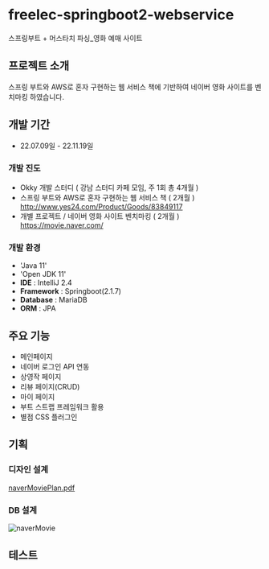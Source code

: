 # freelec-springboot2-webservice
스프링부트 + 머스타치 파싱_영화 예매 사이트


## 프로젝트 소개
스프링 부트와 AWS로 혼자 구현하는 웹 서비스 책에 기반하여
네이버 영화 사이트를 벤치마킹 하였습니다.


## 개발 기간 
* 22.07.09일 - 22.11.19일


### 개발 진도 
 - Okky 개발 스터디 ( 강남 스터디 카페 모임, 주 1회 총 4개월 ) 
 - 스프링 부트와 AWS로 혼자 구현하는 웹 서비스 책 ( 2개월 ) <http://www.yes24.com/Product/Goods/83849117>
 - 개별 프로젝트 / 네이버 영화 사이트 벤치마킹 ( 2개월 ) <https://movie.naver.com/>

 
### 개발 환경
 - 'Java 11'
 - 'Open JDK 11'
 - **IDE** : IntelliJ 2.4
 - **Framework** : Springboot(2.1.7)
 - **Database** : MariaDB 
 - **ORM** : JPA 
 
 
 ## 주요 기능
 - 메인페이지
 - 네이버 로그인 API 연동
 - 상영작 페이지
 - 리뷰 페이지(CRUD)
 - 마이 페이지
 - 부트 스트랩 프레임워크 활용
 - 별점 CSS 플러그인
 
 
 ## 기획
 
 
 ### 디자인 설계
 [naverMoviePlan.pdf](https://github.com/igbar91/freelec-springboot2-webservice/files/10416291/naverMoviePlan.pdf)
 
 ### DB 설계
 ![naverMovie](https://user-images.githubusercontent.com/69234252/212443669-18ebf572-f9cc-4b48-89b7-f7b9a44872f7.png)
 
 ## 테스트
 
 
 
 
 
 
 
